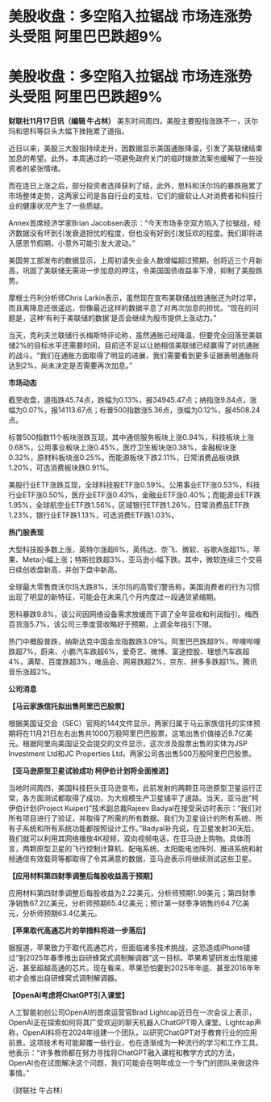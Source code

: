 # 美股收盘：多空陷入拉锯战 市场连涨势头受阻 阿里巴巴跌超9%

# 美股收盘：多空陷入拉锯战 市场连涨势头受阻 阿里巴巴跌超9%

**财联社11月17日讯（编辑 牛占林）** 美东时间周四，美股主要股指涨跌不一，沃尔玛和思科等巨头大幅下挫拖累了道指。

近日以来，美股三大股指持续走升，因数据显示美国通胀降温，引发了美联储结束加息的希望。此外，本周通过的一项避免政府关门的临时拨款法案也缓解了一些投资者的紧张情绪。

而在连日上涨之后，部分投资者选择获利了结，此外，思科和沃尔玛的暴跌拖累了市场整体走势，这两家公司是各自行业的支柱，它们的疲软让人对消费者和科技行业的健康状况产生了一些质疑。

Annex首席经济学家Brian
Jacobsen表示：“今天市场多空双方陷入了拉锯战，经济数据没有坏到引发衰退担忧的程度，但也没有好到引发狂欢的程度。我们即将进入感恩节假期，小意外可能引发大波动。”

美国劳工部发布的数据显示，上周初请失业金人数增幅超过预期，创将近三个月新高，巩固了美联储无需进一步加息的押注，令美国国债收益率下滑，抑制了美股跌势。

摩根士丹利分析师Chris
Larkin表示，虽然现在宣布美联储战胜通胀还为时过早，而且离降息还很遥远，但像最近这样的数据平息了对再次加息的担忧。“现在的问题是，这种‘有利于美联储的数据’是否会继续为股市提供上涨动力。”

当天，克利夫兰联储行长梅斯特评论称，虽然通胀已经降温，但要完全回落至美联储2%的目标水平还需要时间，目前还不足以让她相信美联储已经赢得了对抗通胀的战斗。“我们在通胀方面取得了明显的进展，我们需要看到更多证据表明通胀将达到2%，尚未决定是否需要再次加息。”

**市场动态**

截至收盘，道指跌45.74点，跌幅为0.13%，报34945.47点；纳指涨9.84点，涨幅为0.07%，报14113.67点；标普500指数涨5.36点，涨幅为0.12%，报4508.24点。

标普500指数11个板块涨跌互现，其中通信服务板块上涨0.94%，科技板块上涨0.68%，公用事业板块上涨0.45%，医疗卫生板块涨0.38%，金融板块涨0.32%，原材料板块涨0.25%。而能源板块下跌2.11%，日常消费品板块跌1.20%，可选消费板块跌0.91%。

美股行业ETF涨跌互现，全球科技股ETF涨0.59%。公用事业ETF涨0.53%，科技行业ETF涨0.50%，医疗业ETF涨0.43%，金融业ETF涨0.40%；而能源业ETF跌1.95%，全球航空业ETF跌1.56%，区域银行ETF跌1.26%，日常消费品ETF跌1.23%，银行业ETF跌1.13%，可选消费ETF跌1.03%。

**热门股表现**

大型科技股多数上涨，英特尔涨超6%，英伟达、奈飞、微软、谷歌A涨超1%，苹果、Meta小幅上涨；特斯拉跌超3%，亚马逊小幅下跌。其中，微软连续三个交易日续创收盘新高，并创下盘中新高。

全球最大零售商沃尔玛大跌8%，沃尔玛的高管们警告称，美国消费者的行为习惯出现了明显的新特征，可能会在未来几个月内度过一段通货紧缩期。

思科暴跌9.8%，该公司因网络设备需求放缓而下调了全年营收和利润指引。梅西百货涨5.7%，该公司三季度营收略好于预期，上调全年指引下限。

热门中概股普跌，纳斯达克中国金龙指数跌3.09%。阿里巴巴跌超9%，哔哩哔哩跌超7%，蔚来、小鹏汽车跌超6%，爱奇艺、微博、富途控股、理想汽车跌超4%，满帮、百度跌超3%，唯品会、网易跌超2%，京东、拼多多跌超1%。腾讯音乐涨超2%。

**公司消息**

**【马云家族信托拟出售阿里巴巴股票】**

根据美国证交会（SEC）官网的144文件显示，两家归属于马云家族信托的实体预期将在11月21日左右出售共1000万股阿里巴巴股票，这笔出售价值接近8.7亿美元。根据阿里向美国证交会提交的文件显示，这次涉及股票出售的实体为JSP
Investment Ltd和JC Properties Ltd，两家公司各出售500万股阿里巴巴股票。

**【亚马逊原型卫星试验成功 柯伊伯计划将全面推进】**

当地时间周四，美国科技巨头亚马逊宣布，此前发射的两颗亚马逊原型卫星运行正常，各方面测试都取得了成功，为大规模生产卫星铺平了道路。当天，亚马逊“柯伊伯计划(Project
Kuiper)”技术副总裁Rajeev
Badyal在接受采访时表示：“我们对所有项目进行了验证，并取得了所需的所有数据。我们为卫星设计的所有系统、所有子系统和所有系统功能都按照设计工作。”Badyal补充说，在卫星发射30天后，我们就可以利用其网络播放4K视频，双向视频电话，在亚马逊上购物。具体而言，两颗原型卫星的飞行控制计算机、配电系统、太阳能电池阵列、推进系统和射频通信有效载荷等都取得了令其满意的数据，亚马逊表示将继续测试这些卫星。

**【应用材料第四财季调整后每股收益高于预期】**

应用材料第四财季调整后每股收益为2.22美元，分析师预期1.99美元；第四财季净销售67.2亿美元，分析师预期65.4亿美元；预计第一财季净销售约64.7亿美元，分析师预期63.4亿美元。

**【苹果取代高通芯片的举措料将进一步落后】**

据报道，苹果致力于取代高通芯片，但面临诸多技术挑战，这恐造成iPhone错过“到2025年春季推出自研蜂窝式调制解调器”这一目标。苹果希望研发出性能接近、甚至超越高通的芯片。现在看来，苹果恐怕要到2025年年底、甚至2016年年初才会推出自研蜂窝式调制解调器。

**【OpenAI考虑将ChatGPT引入课堂】**

人工智能初创公司OpenAI的首席运营官Brad
Lightcap近日在一次会议上表示，OpenAI正在探索如何将其广受欢迎的聊天机器人ChatGPT带入课堂。Lightcap声称，OpenAI料将在2024年组建一个团队，以研究ChatGPT对于教育行业的应用前景。这项技术有可能颠覆一些行业，也在逐渐成为一种流行的学习和工作工具。他表示：“许多教师都在努力寻找将ChatGPT融入课程和教学方式的方法，OpenAI也在试图解决这个问题，我们可能会在明年成立一个专门的团队来做这件事情。”

（财联社 牛占林）

